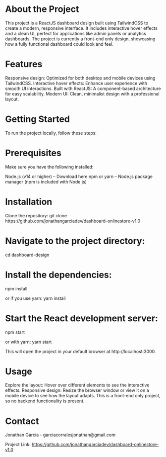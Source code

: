 <h1>About the Project</h1>
This project is a ReactJS dashboard design built using TailwindCSS to create a modern, responsive interface. It includes interactive hover effects and a clean UI, perfect for applications like admin panels or analytics dashboards.
The project is currently a front-end only design, showcasing how a fully functional dashboard could look and feel.

<h1>Features</h1>
Responsive design: Optimized for both desktop and mobile devices using TailwindCSS.
Interactive hover effects: Enhance user experience with smooth UI interactions.
Built with ReactJS: A component-based architecture for easy scalability.
Modern UI: Clean, minimalist design with a professional layout.

<h1>Getting Started</h1>
To run the project locally, follow these steps:

<h1>Prerequisites</h1>
Make sure you have the following installed:

Node.js (v14 or higher) – Download here
npm or yarn – Node.js package manager (npm is included with Node.js)

<h1>Installation</h1>
Clone the repository:
git clone https://github.com/jonathangarciadev/dashboard-onlinestore-v1.0

<h1>Navigate to the project directory:</h1>
cd dashboard-design

<h1>Install the dependencies:</h1>
npm install

or if you use yarn:
yarn install

<h1>Start the React development server:</h1>
npm start

or with yarn:
yarn start

This will open the project in your default browser at http://localhost:3000.

<h1>Usage</h1>
Explore the layout: Hover over different elements to see the interactive effects.
Responsive design: Resize the browser window or view it on a mobile device to see how the layout adapts.
This is a front-end only project, so no backend functionality is present.

<h1>Contact</h1>
Jonathan García - garciacorralesjonathan@gmail.com

Project Link: https://github.com/jonathangarciadev/dashboard-onlinestore-v1.0


